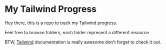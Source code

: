 # My Tailwind Progress

Hey there, this is a repo to track my Tailwind progress. 

Feel free to browse folders, each folder represent a different resource

BTW, [Tailwind](https://tailwindcss.com) documentation is really awesome don't forget to check it out. 
